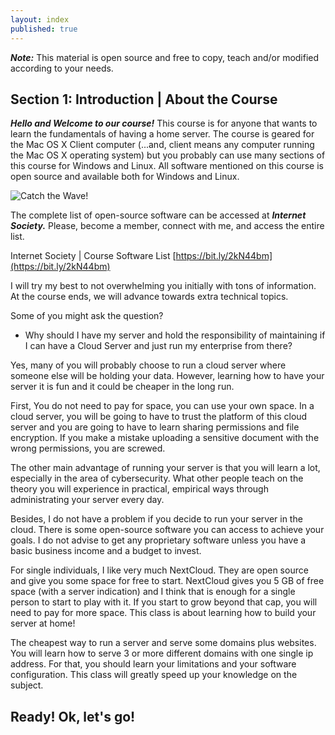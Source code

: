 ```yaml
---
layout: index
published: true
---
```


***Note:*** This material is open source and free to copy, teach and/or modified according to your needs.

## Section 1: Introduction | About the Course

***Hello and Welcome to our course!*** This course is for anyone that wants to learn the fundamentals of having a home server. The course is geared for the Mac OS X Client computer (...and, client means any computer running the Mac OS X operating system) but you probably can use many sections of this course for Windows and Linux. All software mentioned on this course is open source and available both for Windows and Linux.

![Catch the Wave!](https://lh3.googleusercontent.com/GQHLbjfW1N9Tob0ewoRA4sBl6099XQd8PR_f4lEIH2-FhzlfqlebKjizv2OXVOP41xcF_F3Zuv8=w1122-h1176)

The complete list of open-source software can be accessed at ***Internet Society.*** Please, become a member, connect with me, and access the entire list.

Internet Society | Course Software List
[https://bit.ly/2kN44bm](https://bit.ly/2kN44bm)


I will try my best to not overwhelming you initially with tons of information. At the course ends, we will advance towards extra technical topics.

Some of you might ask the question?

- Why should I have my server and hold the responsibility of maintaining if I can have a  Cloud Server and just run my enterprise from there?

Yes, many of you will probably choose to run a cloud server where someone else will be holding your data. However, learning how to have your server it is fun and it could be cheaper in the long run.

First, You do not need to pay for space, you can use your own space. In a cloud server, you will be going to have to trust the platform of this cloud server and you are going to have to learn sharing permissions and file encryption. If you make a mistake uploading a sensitive document with the wrong permissions, you are screwed.

The other main advantage of running your server is that you will learn a lot, especially in the area of cybersecurity. What other people teach on the theory you will experience in practical, empirical ways through administrating your server every day.

Besides, I do not have a problem if you decide to run your server in the cloud. There is some open-source software you can access to achieve your goals. I do not advise to get any proprietary software unless you have a basic business income and a budget to invest.

For single individuals, I like very much NextCloud. They are open source and give you some space for free to start. NextCloud gives you 5 GB of free space (with a server indication) and I think that is enough for a single person to start to play with it. If you start to grow beyond that cap, you will need to pay for more space.
This class is about learning how to build your server at home!

The cheapest way to run a server and serve some domains plus websites. You will learn how to serve 3 or more different domains with one single ip address. For that, you should learn your limitations and your software configuration. This class will greatly speed up your knowledge on the subject. 

## Ready! Ok, let's go!
